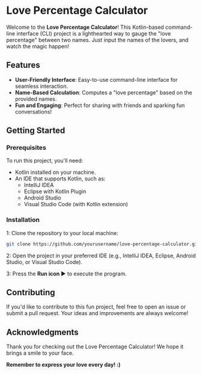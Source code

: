 # Love Percentage Calculator

Welcome to the **Love Percentage Calculator**! This Kotlin-based command-line interface (CLI) project is a lighthearted way to gauge the "love percentage" between two names. Just input the names of the lovers, and watch the magic happen!

## Features

- **User-Friendly Interface**: Easy-to-use command-line interface for seamless interaction.
- **Name-Based Calculation**: Computes a "love percentage" based on the provided names.
- **Fun and Engaging**: Perfect for sharing with friends and sparking fun conversations!


## Getting Started
### Prerequisites
To run this project, you'll need:

- Kotlin installed on your machine.
- An IDE that supports Kotlin, such as:
    - IntelliJ IDEA
    - Eclipse with Kotlin Plugin
    - Android Studio
    - Visual Studio Code (with Kotlin extension)
### Installation
1: Clone the repository to your local machine:
```bash
git clone https://github.com/yourusername/love-percentage-calculator.git
```
2: Open the project in your preferred IDE (e.g., IntelliJ IDEA, Eclipse, Android Studio, or Visual Studio Code).

3: Press the **Run icon ▶️** to execute the program.

## Contributing
If you'd like to contribute to this fun project, feel free to open an issue or submit a pull request. Your ideas and improvements are always welcome!

## Acknowledgments
Thank you for checking out the Love Percentage Calculator! We hope it brings a smile to your face. 

**Remember to express your love every day! :)**
